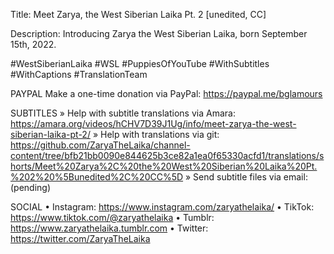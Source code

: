Title: Meet Zarya, the West Siberian Laika Pt. 2 [unedited, CC]

Description: Introducing Zarya the West Siberian Laika, born September 15th, 2022.

#WestSiberianLaika #WSL #PuppiesOfYouTube 
#WithSubtitles #WithCaptions #TranslationTeam

PAYPAL
Make a one-time donation via PayPal: https://paypal.me/bglamours

SUBTITLES
» Help with subtitle translations via Amara: https://amara.org/videos/hCHV7D39J1Ug/info/meet-zarya-the-west-siberian-laika-pt-2/
» Help with translations via git: https://github.com/ZaryaTheLaika/channel-content/tree/bfb21bb0090e844625b3ce82a1ea0f65330acfd1/translations/shorts/Meet%20Zarya%2C%20the%20West%20Siberian%20Laika%20Pt.%202%20%5Bunedited%2C%20CC%5D
» Send subtitle files via email: (pending)

SOCIAL
• Instagram: https://www.instagram.com/zaryathelaika/
• TikTok: https://www.tiktok.com/@zaryathelaika
• Tumblr: https://www.zaryathelaika.tumblr.com
• Twitter: https://twitter.com/ZaryaTheLaika
